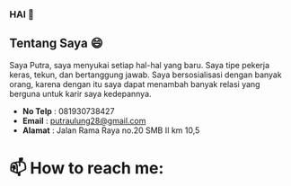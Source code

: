 ### HAI 👋

## Tentang Saya 😄
Saya Putra, saya menyukai setiap hal-hal yang baru. Saya tipe pekerja keras, tekun, dan bertanggung jawab. Saya bersosialisasi dengan banyak orang, karena dengan itu saya dapat menambah banyak relasi yang berguna untuk karir saya kedepannya.

* **No Telp** : 081930738427
* **Email** : putraulung28@gmail.com
* **Alamat** : Jalan Rama Raya no.20 SMB II km 10,5

<!--
**PutraUlung/PutraUlung** is a ✨ _special_ ✨ repository because its `README.md` (this file) appears on your GitHub profile.

Here are some ideas to get you started:

- 🔭 I’m currently working on ...
- 🌱 I’m currently learning ...
- 👯 I’m looking to collaborate on ...
- 🤔 I’m looking for help with ...
- 💬 Ask me about ...

- 😄 Pronouns: ...
- ⚡ Fun fact: ...
-->
# 📫 How to reach me:

